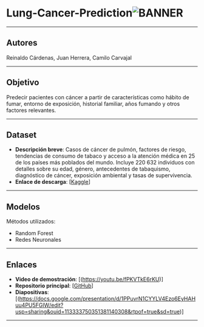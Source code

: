 # Lung-Cancer-Prediction![BANNER](https://github.com/user-attachments/assets/d7484033-4255-4f05-b276-1cc0b96d965d)
---

## Autores
Reinaldo Cárdenas, Juan Herrera, Camilo Carvajal

---

## Objetivo
Predecir pacientes con cáncer a partir de características como hábito de fumar, entorno de exposición, historial familiar, años fumando y otros factores relevantes.

---

## Dataset
- **Descripción breve**: Casos de cáncer de pulmón, factores de riesgo, tendencias de consumo de tabaco y acceso a la atención médica en 25 de los países más poblados del mundo. Incluye 220 632 individuos con detalles sobre su edad, género, antecedentes de tabaquismo, diagnóstico de cáncer, exposición ambiental y tasas de supervivencia.
- **Enlace de descarga**: [[Kaggle](https://www.kaggle.com/datasets/ankushpanday1/lung-cancer-risk-and-trends-across-25-countries/data)]

---

## Modelos
Métodos utilizados:
- Random Forest
- Redes Neuronales

---

## Enlaces
- **Video de demostración**: [(https://youtu.be/fPKVTkE6rKU)]
- **Repositorio principal**: [[GitHub](https://github.com/reinaldocardenas23/Lung-Cancer-Prediction)]
- **Diapositivas**: [(https://docs.google.com/presentation/d/1PPuvrN1CYYLV4Ezo6EyHAHuu4PU5FGlW/edit?usp=sharing&ouid=113333750351381140308&rtpof=true&sd=true)]

---
